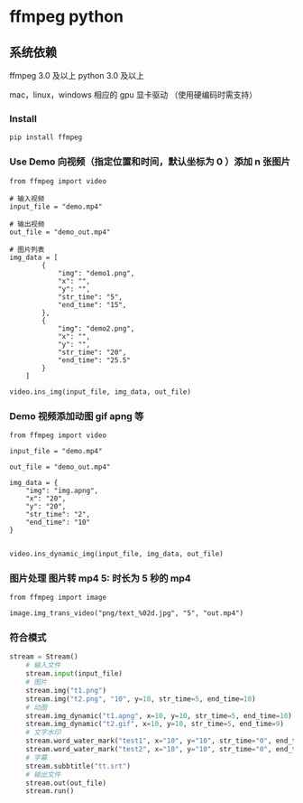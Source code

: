 # ffmpeg python

## 系统依赖
ffmpeg 3.0 及以上
python 3.0 及以上

mac，linux，windows 相应的 gpu 显卡驱动 （使用硬编码时需支持）

### Install
```shell
pip install ffmpeg
```

### Use Demo 向视频（指定位置和时间，默认坐标为 0 ）添加 n 张图片
```shell
from ffmpeg import video

# 输入视频
input_file = "demo.mp4"

# 输出视频
out_file = "demo_out.mp4"

# 图片列表
img_data = [
        {
            "img": "demo1.png",
            "x": "",
            "y": "",
            "str_time": "5",
            "end_time": "15",
        },
        {
            "img": "demo2.png",
            "x": "",
            "y": "",
            "str_time": "20",
            "end_time": "25.5"
        }
    ]

video.ins_img(input_file, img_data, out_file)
```

### Demo 视频添加动图 gif apng 等

```shell
from ffmpeg import video

input_file = "demo.mp4"

out_file = "demo_out.mp4"

img_data = {
    "img": "img.apng",
    "x": "20",
    "y": "20",
    "str_time": "2",
    "end_time": "10"
}


video.ins_dynamic_img(input_file, img_data, out_file)
```

### 图片处理   图片转 mp4  5: 时长为 5 秒的 mp4
```shell
from ffmpeg import image

image.img_trans_video("png/text_%02d.jpg", "5", "out.mp4")
```

### 符合模式
```python
stream = Stream()
    # 输入文件
    stream.input(input_file)
    # 图片
    stream.img("t1.png")
    stream.img("t2.png", "10", y=10, str_time=5, end_time=10)
    # 动图
    stream.img_dynamic("t1.apng", x=10, y=10, str_time=5, end_time=10)
    stream.img_dynamic("t2.gif", x=10, y=10, str_time=5, end_time=9)
    # 文字水印
    stream.word_water_mark("test1", x="10", y="10", str_time="0", end_time="20", color="blue")
    stream.word_water_mark("test2", x="10", y="10", str_time="0", end_time="20", color="blue")
    # 字幕
    stream.subbtitle("tt.srt")
    # 输出文件
    stream.out(out_file)
    stream.run()
```

